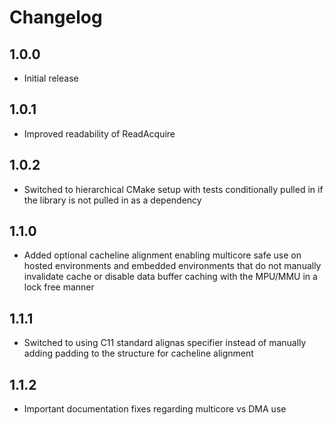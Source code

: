 # Changelog

## 1.0.0

- Initial release

## 1.0.1

- Improved readability of ReadAcquire

## 1.0.2

- Switched to hierarchical CMake setup with tests conditionally pulled in if the library is not pulled in as a dependency

## 1.1.0

- Added optional cacheline alignment enabling multicore safe use on hosted environments and embedded environments that do not manually invalidate cache or disable data buffer caching with the MPU/MMU in a lock free manner

## 1.1.1

- Switched to using C11 standard alignas specifier instead of manually adding padding to the structure for cacheline alignment

## 1.1.2

- Important documentation fixes regarding multicore vs DMA use
